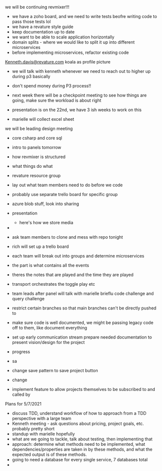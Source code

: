 we will be continuing revmixer!!!

- we have a zoho board, and we need to write tests beofre writing code to pass those tests lol
- we have a revature style guide
- keep documentation up to date
- we want to be able to scale application horizontally
- domain splits - where we would like to split it up into different microservices
- before implementing microservices, refactor existing code

Kenneth.davis@revature.com
koala as profile picture
- we will talk with kenneth whenever we need to reach out to higher up during p3 basically
- don't spend money during P3 process!!

- next week there will be a checkpoint meeting to see how things are going, make sure the workload is about right
- presentation is on the 22nd, we have 3 ish weeks to work on this
- marielle will collect excel sheet

we will be leading design meeting

- core csharp and core sql

- intro to panels tomorrow


- how revmixer is structured
- what things do what
- revature resource group
- lay out what team members need to do before we code
- probably use separate trello board for specific group

- azure blob stuff, look into sharing
- presentation
    - here's how we store media
- 
- ask team members to clone and mess with repo tonight
- rich will set up a trello board
- each team will break out into groups and determine microservices


- the part is what contains all the events
- theres the notes that are played and the time they are played
- transport orchestrates the toggle play etc

- team leads after panel will talk with marielle brieflu
code challenge and query challenge

- restrict certain branches so that main branches can't be directly pushed to
- make sure code is well documented, we might be passing legacy code off to them, like document everything
- set up early communication stream
prepare needed documentation to present vision/design for the project

- progress 
- sa


- change save pattern to save project button
- change 

- implement feature to allow projects themselves to be subscribed to and called by


Plans for 5/7/2021
- discuss TDD, understand workflow of how to approach from a TDD perspective with a large team
- Kenneth meeting - ask questions about pricing, project goals, etc. probably pretty short
- standup with marielle hopefully
- what are we going to tackle, talk about testing, then implementing that
- approach: determine what methods need to be implemented, what dependencies/properties are taken in by these methods, and what the expected output is of these methods.
- going to need a database for every single service, 7 databases total
- 
